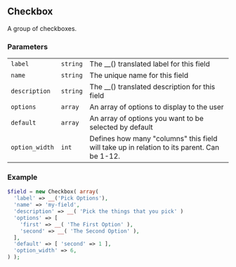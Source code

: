 ## Checkbox

A group of checkboxes.

### Parameters

||||
|---|---|---|
| `label`       | `string` | The __() translated label for this field       |
| `name`        | `string` | The unique name for this field                 |
| `description` | `string` | The __() translated description for this field |
| `options` | `array` | An array of options to display to the user |
| `default` | `array` | An array of options you want to be selected by default |
| `option_width` | `int` | Defines how many "columns" this field will take up in relation to its parent. Can be 1-12. |

### Example

```php
$field = new Checkbox( array(
  'label' => __('Pick Options'),
  'name' => 'my-field',
  'description' => __( 'Pick the things that you pick' )
  'options' => [
    'first' => __( 'The First Option' ),
    'second' => __( 'The Second Option' ),
  ],
  'default' => [ 'second' => 1 ],
  'option_width' => 6,
) );
```
